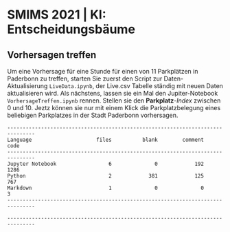 # SMIMS 2021 | KI: Entscheidungsbäume
## Vorhersagen treffen
Um eine Vorhersage für eine Stunde für einen von 11 Parkplätzen in Paderbonn zu treffen, starten Sie zuerst den Script zur Daten-Aktualisierung `LiveData.ipynb`, der Live.csv Tabelle ständig mit neuen Daten aktualisieren wird. Als nächstens, lassen sie ein Mal den Jupiter-Notebook `VorhersageTreffen.ipynb` rennen. Stellen sie den **Parkplatz**-*Index* zwischen 0 und 10. Jeztz können sie nur mit einem Klick die Parkplatzbelegung eines beliebigen Parkplatzes in der Stadt Paderbonn vorhersagen.






<pre><code>-------------------------------------------------------------------------------
Language                     files          blank        comment           code
-------------------------------------------------------------------------------
Jupyter Notebook                 6              0            192           1286
Python                           2            381            125            767
Markdown                         1              0              0              3
-------------------------------------------------------------------------------

-------------------------------------------------------------------------------</code></pre>

